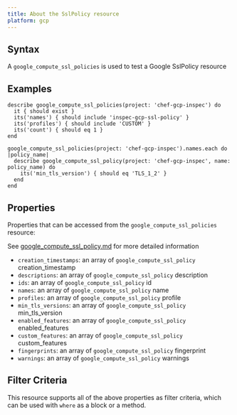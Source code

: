 ```yaml
---
title: About the SslPolicy resource
platform: gcp
---
```



## Syntax
A `google_compute_ssl_policies` is used to test a Google SslPolicy resource

## Examples
```
describe google_compute_ssl_policies(project: 'chef-gcp-inspec') do
  it { should exist }
  its('names') { should include 'inspec-gcp-ssl-policy' }
  its('profiles') { should include 'CUSTOM' }
  its('count') { should eq 1 }
end

google_compute_ssl_policies(project: 'chef-gcp-inspec').names.each do |policy_name|
  describe google_compute_ssl_policy(project: 'chef-gcp-inspec', name: policy_name) do
    its('min_tls_version') { should eq 'TLS_1_2' }
  end
end
```

## Properties
Properties that can be accessed from the `google_compute_ssl_policies` resource:

See [google_compute_ssl_policy.md](google_compute_ssl_policy.md) for more detailed information
  * `creation_timestamps`: an array of `google_compute_ssl_policy` creation_timestamp
  * `descriptions`: an array of `google_compute_ssl_policy` description
  * `ids`: an array of `google_compute_ssl_policy` id
  * `names`: an array of `google_compute_ssl_policy` name
  * `profiles`: an array of `google_compute_ssl_policy` profile
  * `min_tls_versions`: an array of `google_compute_ssl_policy` min_tls_version
  * `enabled_features`: an array of `google_compute_ssl_policy` enabled_features
  * `custom_features`: an array of `google_compute_ssl_policy` custom_features
  * `fingerprints`: an array of `google_compute_ssl_policy` fingerprint
  * `warnings`: an array of `google_compute_ssl_policy` warnings

## Filter Criteria
This resource supports all of the above properties as filter criteria, which can be used
with `where` as a block or a method.
